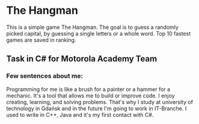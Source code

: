 # The Hangman
This is a simple game The Hangman. The goal is to guess a randomly picked capital, by guessing a single letters or a whole word. Top 10 fastest games are saved in ranking.

## Task in C# for Motorola Academy Team

### Few sentences about me:

Programming for me is like a brush for a painter or a hammer for a mechanic. It's a tool that allows me to build or improve code. I enjoy creating, learning, and solving problems. That's why I study at university of technology in Gdańsk and in the future I'm going to work in IT-Branche. I used to write in C++, Java and it's my first contact with C#.
